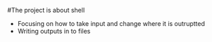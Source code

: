 #The project is about shell
- Focusing on how to take input and change where it is outruptted
- Writing outputs in to files
